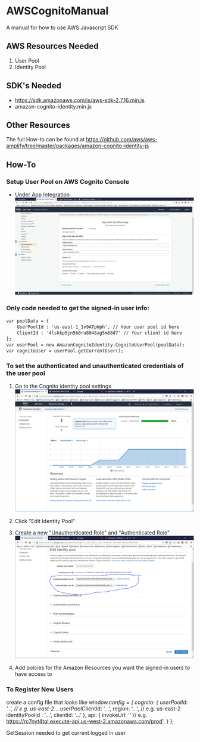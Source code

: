 # AWSCognitoManual
A manual for how to use AWS Javascript SDK

AWS Resources Needed
--------------------
1. User Pool
2. Identity Pool

SDK's Needed
------------
  - https://sdk.amazonaws.com/js/aws-sdk-2.7.16.min.js
  - amazon-cognito-identity.min.js

Other Resources
---------------
The full How-to can be found at https://github.com/aws/aws-amplify/tree/master/packages/amazon-cognito-identity-js

## How-To

### Setup User Pool on AWS Cognito Console
  - Under App Integration
  ![](https://github.com/nrao57/AWSCognitoManual/blob/master/imgs/userpool.png)

### Only code needed to get the signed-in user info:
    var poolData = {
        UserPoolId : 'us-east-1_1v9ATpWph', // Your user pool id here
        ClientId : '4lskkp5jn5b0ru8048ag5m88d7' // Your client id here
    };
    var userPool = new AmazonCognitoIdentity.CognitoUserPool(poolData);
    var cognitoUser = userPool.getCurrentUser();

### To set the authenticated and unauthenticated credentials of the user pool
1. Go to the Cognito identity pool settings
![](https://github.com/nrao57/AWSCognitoManual/blob/master/imgs/identitypool.png)

2. Click "Edit Identity Pool"
3. Create a new "Unauthenticated Role" and "Authenticated Role"
![](https://github.com/nrao57/AWSCognitoManual/blob/master/imgs/createroles.png)

4. Add polcies for the Amazon Resources you want the signed-in users to have access to 

### To Register New Users
create a config file that looks like
    window._config = {
        cognito: {
            userPoolId: '..', // e.g. us-east-2_...
            userPoolClientId: '...', 
            region: '...', // e.g. us-east-2
            identityPoolId : '...',
            clientId: '...'
        },
    api: {
        invokeUrl: '' // e.g. https://rc7nyt4tql.execute-api.us-west-2.amazonaws.com/prod',
    }
   };

   


GetSession needed to get current logged in user


